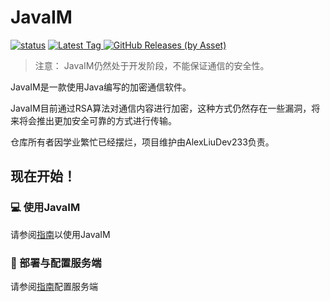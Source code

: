 # JavaIM

[![status](https://img.shields.io/github/actions/workflow/status/JavaIM/JavaIM/buildandcodeql.yml?style=for-the-badge)](https://github.com/QiLechan/JavaIM/actions)
[
![Latest Tag](https://img.shields.io/github/v/tag/JavaIM/JavaIM?label=LATEST%20TAG&style=for-the-badge)
![GitHub Releases (by Asset)](https://img.shields.io/github/downloads/JavaIM/JavaIM/latest/total?style=for-the-badge)
](https://github.com/QiLechan/JavaIM/releases/latest)  

> 注意： JavaIM仍然处于开发阶段，不能保证通信的安全性。

JavaIM是一款使用Java编写的加密通信软件。

JavaIM目前通过RSA算法对通信内容进行加密，这种方式仍然存在一些漏洞，将来将会推出更加安全可靠的方式进行传输。

仓库所有者因学业繁忙已经摆烂，项目维护由AlexLiuDev233负责。

## 现在开始！
### 💻 使用JavaIM
请参阅[指南](https://docs.qileoffice.top/start/server-start)以使用JavaIM

### 🎯 部署与配置服务端
请参阅[指南](https://docs.qileoffice.top/start/install/client-start)配置服务端
